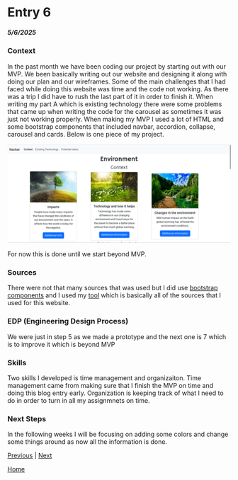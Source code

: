 # Entry 6
##### 5/6/2025

### Context
In the past month we have been coding our project by starting out with our MVP. We been basically writing out our website and designing it along with doing our plan and our wireframes. Some of the main challenges that I had faced while doing this website was time and the code not working. As there was a trip I did have to rush the last part of it in order to finish it. When writing my part A which is existing technology there were some problems that came up when writing the code for the carousel as sometimes it was just not working properly. When making my MVP I used a lot of HTML and some bootstrap components that included navbar, accordion, collapse, carousel and cards. Below is one piece of my project.

![Website image](/prep/blog.png)

For now this is done until we start beyond MVP.

### Sources
There were not that many sources that was used but I did use [bootstrap components](https://getbootstrap.com/docs/5.3/components/collapse/) and I used my [tool](https://animate.style/#best-practices) which is basically all of the sources that I used for this website.

### EDP (Engineering Design Process)
We were just in step 5 as we made a prototype and the next one is 7 which is to improve it which is beyond MVP

### Skills
Two skills I developed is time management and organizaiton. Time management came from making sure that I finish the MVP on time and doing this blog entry early. Organization is keeping track of what I need to do in order to turn in all my assignmnets on time.

### Next Steps
In the following weeks I will be focusing on adding some colors and change some things around as now all the information is done. 

[Previous](entry05.md) | [Next](entry07.md)

[Home](../README.md)
